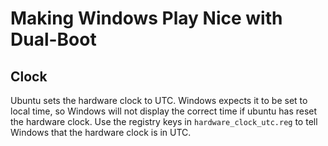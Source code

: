 Making Windows Play Nice with Dual-Boot
=======================================

## Clock
Ubuntu sets the hardware clock to UTC. Windows expects it to be set to local time, so Windows will not display the correct time if ubuntu has reset the hardware clock.
Use the registry keys in `hardware_clock_utc.reg` to tell Windows that the hardware clock is in UTC.
